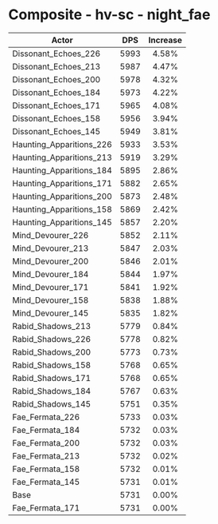 # Composite - hv-sc - night_fae
| Actor | DPS | Increase |
|---|:---:|:---:|
|Dissonant_Echoes_226|5993|4.58%|
|Dissonant_Echoes_213|5987|4.47%|
|Dissonant_Echoes_200|5978|4.32%|
|Dissonant_Echoes_184|5973|4.22%|
|Dissonant_Echoes_171|5965|4.08%|
|Dissonant_Echoes_158|5956|3.94%|
|Dissonant_Echoes_145|5949|3.81%|
|Haunting_Apparitions_226|5933|3.53%|
|Haunting_Apparitions_213|5919|3.29%|
|Haunting_Apparitions_184|5895|2.86%|
|Haunting_Apparitions_171|5882|2.65%|
|Haunting_Apparitions_200|5873|2.48%|
|Haunting_Apparitions_158|5869|2.42%|
|Haunting_Apparitions_145|5857|2.20%|
|Mind_Devourer_226|5852|2.11%|
|Mind_Devourer_213|5847|2.03%|
|Mind_Devourer_200|5846|2.01%|
|Mind_Devourer_184|5844|1.97%|
|Mind_Devourer_171|5841|1.92%|
|Mind_Devourer_158|5838|1.88%|
|Mind_Devourer_145|5835|1.82%|
|Rabid_Shadows_213|5779|0.84%|
|Rabid_Shadows_226|5778|0.82%|
|Rabid_Shadows_200|5773|0.73%|
|Rabid_Shadows_158|5768|0.65%|
|Rabid_Shadows_171|5768|0.65%|
|Rabid_Shadows_184|5767|0.63%|
|Rabid_Shadows_145|5751|0.35%|
|Fae_Fermata_226|5733|0.03%|
|Fae_Fermata_184|5732|0.03%|
|Fae_Fermata_200|5732|0.03%|
|Fae_Fermata_213|5732|0.02%|
|Fae_Fermata_158|5732|0.01%|
|Fae_Fermata_145|5731|0.01%|
|Base|5731|0.00%|
|Fae_Fermata_171|5731|0.00%|
